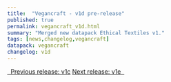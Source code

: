 ```yaml
---
title:  "Vegancraft - v1d pre-release"
published: true
permalink: vegancraft_v1d.html
summary: "Merged new datapack Ethical Textiles v1."
tags: [news,changelog,vegancraft]
datapack: vegancraft
changelog: v1d
---
```


<div class="btn-group">
    <a href="vegancraft_v1c.html" role="button" class="btn btn-primary"><i class="fa fa-caret-left"></i>&nbsp; Previous release: v1c</a>
    <a href="vegancraft_v1e.html" role="button" class="btn btn-primary">Next release: v1e &nbsp;<i class="fa fa-caret-right"></i></a>
</div>